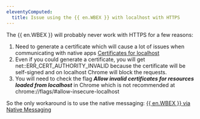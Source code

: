 ```yaml
---
eleventyComputed:
  title: Issue using the {{ en.WBEX }} with localhost with HTTPS
---
```

The {{ en.WBEX }} will probably never work with HTTPS for a few reasons:

1. Need to generate a certificate which will cause a lot of issues when communicating with native apps [Certificates for localhost](https://letsencrypt.org/docs/certificates-for-localhost/)
2. Even if you could generate a certificate, you will get net::ERR_CERT_AUTHORITY_INVALID because the certificate will be self-signed and on localhost Chrome will block the requests.
3. You will need to check the flag ***Allow invalid certificates for resources loaded from localhost*** in Chrome which is not recommended at chrome://flags/#allow-insecure-localhost

So the only workaround is to use the native messaging: [{{ en.WBEX }} via Native Messaging](/kb/devolutions-web-login/how-to-articles/dwl-via-native-messaging/)
